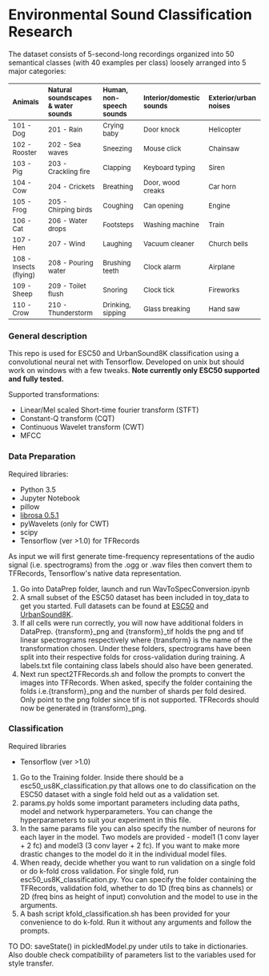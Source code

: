 # Environmental Sound Classification Research

The dataset consists of 5-second-long recordings organized into 50 semantical classes (with 40 examples per class) loosely arranged into 5 major categories:

| <sub>Animals</sub> | <sub>Natural soundscapes & water sounds </sub> | <sub>Human, non-speech sounds</sub> | <sub>Interior/domestic sounds</sub> | <sub>Exterior/urban noises</sub> |
| :--- | :--- | :--- | :--- | :--- |
| <sub>101 - Dog</sub> | <sub>201 - Rain</sub> | <sub>Crying baby</sub> | <sub>Door knock</sub> | <sub>Helicopter</sub></sub> |
| <sub>102 - Rooster</sub> | <sub>202 - Sea waves</sub> | <sub>Sneezing</sub> | <sub>Mouse click</sub> | <sub>Chainsaw</sub> |
| <sub>103 - Pig</sub> | <sub>203 - Crackling fire</sub> | <sub>Clapping</sub> | <sub>Keyboard typing</sub> | <sub>Siren</sub> |
| <sub>104 - Cow</sub> | <sub>204 - Crickets</sub> | <sub>Breathing</sub> | <sub>Door, wood creaks</sub> | <sub>Car horn</sub> |
| <sub>105 - Frog</sub> | <sub>205 - Chirping birds</sub> | <sub>Coughing</sub> | <sub>Can opening</sub> | <sub>Engine</sub> |
| <sub>106 - Cat</sub> | <sub>206 - Water drops</sub> | <sub>Footsteps</sub> | <sub>Washing machine</sub> | <sub>Train</sub> |
| <sub>107 - Hen</sub> | <sub>207 - Wind</sub> | <sub>Laughing</sub> | <sub>Vacuum cleaner</sub> | <sub>Church bells</sub> |
| <sub>108 - Insects (flying)</sub> | <sub>208 - Pouring water</sub> | <sub>Brushing teeth</sub> | <sub>Clock alarm</sub> | <sub>Airplane</sub> |
| <sub>109 - Sheep</sub> | <sub>209 - Toilet flush</sub> | <sub>Snoring</sub> | <sub>Clock tick</sub> | <sub>Fireworks</sub> |
| <sub>110 - Crow</sub> | <sub>210 - Thunderstorm</sub> | <sub>Drinking, sipping</sub> | <sub>Glass breaking</sub> | <sub>Hand saw</sub> |

### General description
This repo is used for ESC50 and UrbanSound8K classification using a convolutional neural net with Tensorflow. Developed on unix but should work on windows with a few tweaks. **Note currently only ESC50 supported and fully tested.**

Supported transformations:
* Linear/Mel scaled Short-time fourier transform (STFT)
* Constant-Q transform (CQT)
* Continuous Wavelet transform (CWT)
* MFCC

### Data Preparation
Required libraries:
* Python 3.5
* Jupyter Notebook
* pillow
* [librosa 0.5.1](https://librosa.github.io/librosa/install.html)
* pyWavelets (only for CWT)
* scipy
* Tensorflow (ver >1.0) for TFRecords

As input we will first generate time-frequency representations of the audio signal (i.e. spectrograms) from the .ogg or .wav files then convert them to TFRecords, Tensorflow's native data representation.
1. Go into DataPrep folder, launch and run WavToSpecConversion.ipynb
2. A small subset of the ESC50 dataset has been included in toy_data to get you started. Full datasets can be found at [ESC50](https://github.com/karoldvl/ESC-50) and [UrbanSound8K](https://serv.cusp.nyu.edu/projects/urbansounddataset/urbansound8k.html).
3. If all cells were run correctly, you will now have additional folders in DataPrep. {transform}_png and {transform}_tif holds the png and tif linear spectrograms respectively where {transform} is the name of the transformation chosen. Under these folders, spectrograms have been split into their respective folds for cross-validation during training. A labels.txt file containing class labels should also have been generated.
4. Next run spect2TFRecords.sh and follow the prompts to convert the images into TFRecords. When asked, specify the folder containing the folds i.e.{transform}_png and the number of shards per fold desired. Only point to the png folder since tif is not supported. TFRecords should now be generated in {transform}_png.

### Classification
Required libraries 
* Tensorflow (ver >1.0)

1. Go to the Training folder. Inside there should be a esc50_us8K_classification.py that allows one to do classification on the ESC50 dataset with a single fold held out as a validation set.
2. params.py holds some important parameters including data paths, model and network hyperparameters. You can change the hyperparameters to suit your experiment in this file.
3. In the same params file you can also specify the number of neurons for each layer in the model. Two models are provided - model1 (1 conv layer + 2 fc) and model3 (3 conv layer + 2 fc). If you want to make more drastic changes to the model do it in the individual model files.
4. When ready, decide whether you want to run validation on a single fold or do k-fold cross validation. For single fold, run esc50_us8K_classification.py. You can specify the folder containing the TFRecords, validation fold, whether to do 1D (freq bins as channels) or 2D (freq bins as height of input) convolution and the model to use in the arguments. 
5. A bash script kfold_classification.sh has been provided for your convenience to do k-fold. Run it without any arguments and follow the prompts.

TO DO: saveState() in pickledModel.py under utils to take in dictionaries. Also double check compatibility of parameters list to the variables used for style transfer.